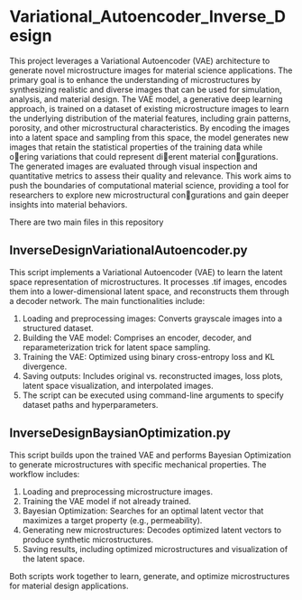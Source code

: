 # Variational_Autoencoder_Inverse_Design

This project leverages a Variational Autoencoder (VAE) architecture to generate novel
microstructure images for material science applications. The primary goal is to enhance
the understanding of microstructures by synthesizing realistic and diverse images that
can be used for simulation, analysis, and material design. The VAE model, a generative
deep learning approach, is trained on a dataset of existing microstructure images to learn
the underlying distribution of the material features, including grain patterns, porosity,
and other microstructural characteristics. By encoding the images into a latent space
and sampling from this space, the model generates new images that retain the statistical
properties of the training data while oering variations that could represent dierent
material congurations. The generated images are evaluated through visual inspection
and quantitative metrics to assess their quality and relevance. This work aims to push the
boundaries of computational material science, providing a tool for researchers to explore
new microstructural congurations and gain deeper insights into material behaviors.

There are two main files in this repository

## InverseDesignVariationalAutoencoder.py

This script implements a Variational Autoencoder (VAE) to learn the latent space representation of microstructures. It processes .tif images, encodes them into a lower-dimensional latent space, and reconstructs them through a decoder network. The main functionalities include:

1) Loading and preprocessing images: Converts grayscale images into a structured dataset.
2) Building the VAE model: Comprises an encoder, decoder, and reparameterization trick for latent space sampling.
3) Training the VAE: Optimized using binary cross-entropy loss and KL divergence.
4) Saving outputs: Includes original vs. reconstructed images, loss plots, latent space visualization, and interpolated images.
5) The script can be executed using command-line arguments to specify dataset paths and hyperparameters.

## InverseDesignBaysianOptimization.py

This script builds upon the trained VAE and performs Bayesian Optimization to generate microstructures with specific mechanical properties. The workflow includes:

1) Loading and preprocessing microstructure images.
2) Training the VAE model if not already trained.
3) Bayesian Optimization: Searches for an optimal latent vector that maximizes a target property (e.g., permeability).
4) Generating new microstructures: Decodes optimized latent vectors to produce synthetic microstructures.
5) Saving results, including optimized microstructures and visualization of the latent space.

Both scripts work together to learn, generate, and optimize microstructures for material design applications.
